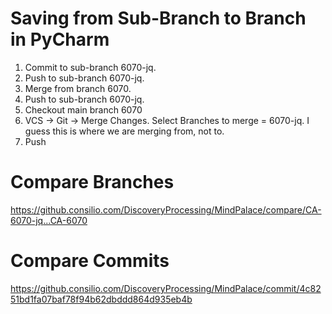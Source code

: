 # Saving from Sub-Branch to Branch in PyCharm

1. Commit to sub-branch 6070-jq.
2. Push to sub-branch 6070-jq.
3. Merge from branch 6070.
4. Push to sub-branch 6070-jq.
5. Checkout main branch 6070
6. VCS -> Git -> Merge Changes. Select Branches to merge = 6070-jq. I guess this is where we are merging from, not to.
7. Push

# Compare Branches

https://github.consilio.com/DiscoveryProcessing/MindPalace/compare/CA-6070-jq...CA-6070

# Compare Commits

https://github.consilio.com/DiscoveryProcessing/MindPalace/commit/4c8251bd1fa07baf78f94b62dbddd864d935eb4b
